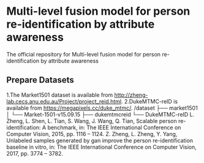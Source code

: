 # Multi-level fusion model for person re-identification by attribute awareness
The official repository for Multi-level fusion model for person re-identification by attribute awareness

## Prepare Datasets
1.The Market1501 dataset is available from http://zheng-lab.cecs.anu.edu.au/Project/project_reid.html.
2.DukeMTMC-reID is available from https://megapixels.cc/duke_mtmc/.
/dataset
├── market1501
│   └── Market-1501-v15.09.15
├── dukemtmcreid
    └── DukeMTMC-reID
L. Zheng, L. Shen, L. Tian, S. Wang, J. Wang, Q. Tian, Scalable person
re-identification: A benchmark, in: The IEEE International Conference
on Computer Vision, 2015, pp. 1116 – 1124.
Z. Zheng, L. Zheng, Y. Yang, Unlabeled samples generated by gan improve
the person re-identification baseline in vitro, in: The IEEE International
Conference on Computer Vision, 2017, pp. 3774 – 3782.
